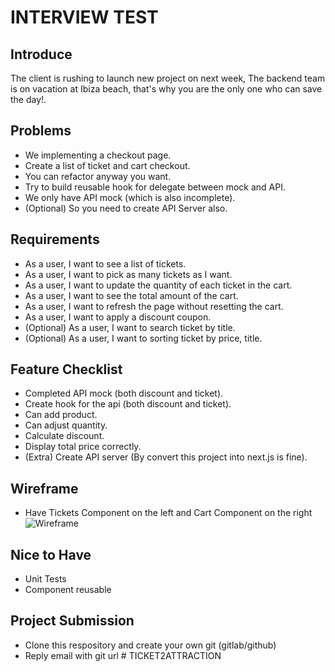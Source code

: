 # INTERVIEW TEST

## Introduce

The client is rushing to launch new project on next week, The backend team is on vacation at Ibiza beach, that's why you are the only one who can save the day!.

## Problems

- We implementing a checkout page.
- Create a list of ticket and cart checkout.
- You can refactor anyway you want.
- Try to build reusable hook for delegate between mock and API.
- We only have API mock (which is also incomplete).
- (Optional) So you need to create API Server also.

## Requirements
- As a user, I want to see a list of tickets.
- As a user, I want to pick as many tickets as I want.
- As a user, I want to update the quantity of each ticket in the cart.
- As a user, I want to see the total amount of the cart.
- As a user, I want to refresh the page without resetting the cart.
- As a user, I want to apply a discount coupon.
- (Optional) As a user, I want to search ticket by title.
- (Optional) As a user, I want to sorting ticket by price, title.

## Feature Checklist
- Completed API mock (both discount and ticket).
- Create hook for the api (both discount and ticket).
- Can add product.
- Can adjust quantity.
- Calculate discount.
- Display total price correctly.
- (Extra) Create API server (By convert this project into next.js is fine).

## Wireframe

- Have Tickets Component on the left and Cart Component on the right
  ![Wireframe](wireframe.png)

## Nice to Have

- Unit Tests
- Component reusable

## Project Submission

- Clone this respository and create your own git (gitlab/github)
- Reply email with git url
#   T I C K E T 2 A T T R A C T I O N  
 